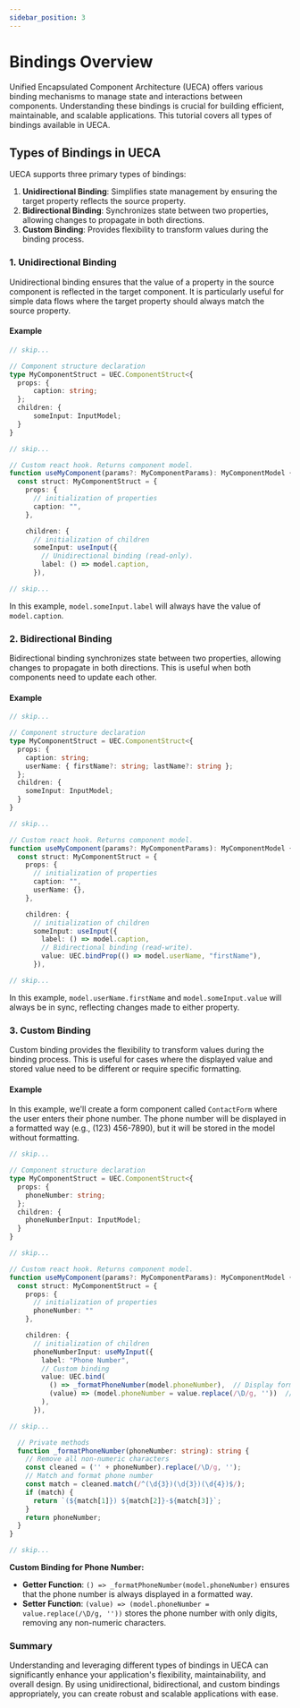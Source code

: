 ```yaml
---
sidebar_position: 3
---
```


# Bindings Overview

Unified Encapsulated Component Architecture (UECA) offers various binding mechanisms to manage state and interactions between components. Understanding these bindings is crucial for building efficient, maintainable, and scalable applications. This tutorial covers all types of bindings available in UECA.

## Types of Bindings in UECA

UECA supports three primary types of bindings:

1. **Unidirectional Binding**: Simplifies state management by ensuring the target property reflects the source property.
2. **Bidirectional Binding**: Synchronizes state between two properties, allowing changes to propagate in both directions.
3. **Custom Binding**: Provides flexibility to transform values during the binding process.

### 1. Unidirectional Binding

Unidirectional binding ensures that the value of a property in the source component is reflected in the target component. It is particularly useful for simple data flows where the target property should always match the source property.

#### Example

```typescript
// skip...

// Component structure declaration
type MyComponentStruct = UEC.ComponentStruct<{
  props: {  
      caption: string;      
  };
  children: {
      someInput: InputModel;
  }
}

// skip...

// Custom react hook. Returns component model.
function useMyComponent(params?: MyComponentParams): MyComponentModel {
  const struct: MyComponentStruct = {
    props: {
      // initialization of properties
      caption: "",      
    },

    children: {      
      // initialization of children
      someInput: useInput({            
        // Unidirectional binding (read-only).
        label: () => model.caption,            
      }),

// skip...          
```

In this example, `model.someInput.label` will always have the value of `model.caption`.

### 2. Bidirectional Binding

Bidirectional binding synchronizes state between two properties, allowing changes to propagate in both directions. This is useful when both components need to update each other.

#### Example


```typescript
// skip...

// Component structure declaration
type MyComponentStruct = UEC.ComponentStruct<{
  props: {  
    caption: string;      
    userName: { firstName?: string; lastName?: string };
  };
  children: {
    someInput: InputModel;        
  }
}

// skip...

// Custom react hook. Returns component model.
function useMyComponent(params?: MyComponentParams): MyComponentModel {
  const struct: MyComponentStruct = {
    props: {
      // initialization of properties
      caption: "",   
      userName: {},   
    },

    children: {      
      // initialization of children
      someInput: useInput({                        
        label: () => model.caption,    
        // Bidirectional binding (read-write).
        value: UEC.bindProp(() => model.userName, "firstName"),       
      }),

// skip...           
```
In this example, `model.userName.firstName` and `model.someInput.value` will always be in sync, reflecting changes made to either property.

### 3. Custom Binding

Custom binding provides the flexibility to transform values during the binding process. This is useful for cases where the displayed value and stored value need to be different or require specific formatting.

#### Example

In this example, we'll create a form component called `ContactForm` where the user enters their phone number. The phone number will be displayed in a formatted way (e.g., (123) 456-7890), but it will be stored in the model without formatting.

```typescript
// skip...

// Component structure declaration
type MyComponentStruct = UEC.ComponentStruct<{
  props: {  
    phoneNumber: string;
  };
  children: {
    phoneNumberInput: InputModel;       
  }
}

// skip...

// Custom react hook. Returns component model.
function useMyComponent(params?: MyComponentParams): MyComponentModel {
  const struct: MyComponentStruct = {
    props: {
      // initialization of properties
      phoneNumber: ""
    },

    children: {      
      // initialization of children
      phoneNumberInput: useMyInput({
        label: "Phone Number",
        // Custom binding
        value: UEC.bind(
          () => _formatPhoneNumber(model.phoneNumber),  // Display formatted phone number
          (value) => (model.phoneNumber = value.replace(/\D/g, ''))  // Store only digits
        ),        
      }),

// skip...

  // Private methods
  function _formatPhoneNumber(phoneNumber: string): string {
    // Remove all non-numeric characters
    const cleaned = ('' + phoneNumber).replace(/\D/g, '');
    // Match and format phone number
    const match = cleaned.match(/^(\d{3})(\d{3})(\d{4})$/);
    if (match) {
      return `(${match[1]}) ${match[2]}-${match[3]}`;
    }
    return phoneNumber;
  }
}

// skip...
```

**Custom Binding for Phone Number:**
   - **Getter Function**: `() => _formatPhoneNumber(model.phoneNumber)` ensures that the phone number is always displayed in a formatted way.
   - **Setter Function**: `(value) => (model.phoneNumber = value.replace(/\D/g, ''))` stores the phone number with only digits, removing any non-numeric characters.

### Summary

Understanding and leveraging different types of bindings in UECA can significantly enhance your application's flexibility, maintainability, and overall design. By using unidirectional, bidirectional, and custom bindings appropriately, you can create robust and scalable applications with ease.
